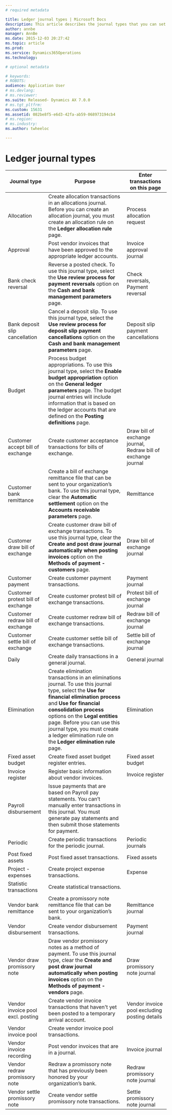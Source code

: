 ```yaml
---
# required metadata

title: Ledger journal types | Microsoft Docs
description: This article describes the journal types that you can set up for financial journals. Use the Journal names page to set up journals that you can use throughout Microsoft Dynamics AX.
author: annbe
manager: AnnBe
ms.date: 2015-12-03 20:27:42
ms.topic: article
ms.prod: 
ms.service: Dynamics365Operations
ms.technology: 

# optional metadata

# keywords: 
# ROBOTS: 
audience: Application User
# ms.devlang: 
# ms.reviewer: 
ms.suite: Released- Dynamics AX 7.0.0
# ms.tgt_pltfrm: 
ms.custom: 15631
ms.assetid: 082be8f5-e6d3-42fa-ab59-068973194cb4
# ms.region: 
# ms.industry: 
ms.author: twheeloc

---
```


# Ledger journal types

| Journal type                      | Purpose                                                                                                                                                                                                                                                                                                                                                     | Enter transactions on this page                                |
|-----------------------------------|-------------------------------------------------------------------------------------------------------------------------------------------------------------------------------------------------------------------------------------------------------------------------------------------------------------------------------------------------------------|----------------------------------------------------------------|
| Allocation                        | Create allocation transactions in an allocations journal. Before you can create an allocation journal, you must create an allocation rule on the **Ledger allocation rule** page.                                                                                                                                                                           | Process allocation request                                     |
| Approval                          | Post vendor invoices that have been approved to the appropriate ledger accounts.                                                                                                                                                                                                                                                                            | Invoice approval journal                                       |
| Bank check reversal               | Reverse a posted check. To use this journal type, select the **Use review process for payment reversals** option on the **Cash and bank management parameters** page.                                                                                                                                                                                       | Check reversals, Payment reversal                              |
| Bank deposit slip cancellation    | Cancel a deposit slip. To use this journal type, select the **Use review process for deposit slip payment cancellations** option on the **Cash and bank management parameters** page.                                                                                                                                                                       | Deposit slip payment cancellations                             |
| Budget                            | Process budget appropriations. To use this journal type, select the **Enable budget appropriation** option on the **General ledger parameters** page. The budget journal entries will include information that is based on the ledger accounts that are defined on the **Posting definitions** page.                                                        |                                                                |
| Customer accept bill of exchange  | Create customer acceptance transactions for bills of exchange.                                                                                                                                                                                                                                                                                              | Draw bill of exchange journal, Redraw bill of exchange journal |
| Customer bank remittance          | Create a bill of exchange remittance file that can be sent to your organization’s bank. To use this journal type, clear the **Automatic settlement** option on the **Accounts** **receivable parameters** page.                                                                                                                                             | Remittance                                                     |
| Customer draw bill of exchange    | Create customer draw bill of exchange transactions. To use this journal type, clear the **Create and post draw journal automatically when posting invoices** option on the **Methods of payment - customers** page.                                                                                                                                         | Draw bill of exchange journal                                  |
| Customer payment                  | Create customer payment transactions.                                                                                                                                                                                                                                                                                                                       | Payment journal                                                |
| Customer protest bill of exchange | Create customer protest bill of exchange transactions.                                                                                                                                                                                                                                                                                                      | Protest bill of exchange journal                               |
| Customer redraw bill of exchange  | Create customer redraw bill of exchange transactions.                                                                                                                                                                                                                                                                                                       | Redraw bill of exchange journal                                |
| Customer settle bill of exchange  | Create customer settle bill of exchange transactions.                                                                                                                                                                                                                                                                                                       | Settle bill of exchange journal                                |
| Daily                             | Create daily transactions in a general journal.                                                                                                                                                                                                                                                                                                             | General journal                                                |
| Elimination                       | Create elimination transactions in an eliminations journal. To use this journal type, select the **Use for financial elimination process** and **Use for financial consolidation process** options on the **Legal entities** page. Before you can use this journal type, you must create a ledger elimination rule on the **Ledger elimination rule** page. | Elimination                                                    |
| Fixed asset budget                | Create fixed asset budget register entries.                                                                                                                                                                                                                                                                                                                 | Fixed asset budget                                             |
| Invoice register                  | Register basic information about vendor invoices.                                                                                                                                                                                                                                                                                                           | Invoice register                                               |
| Payroll disbursement              | Issue payments that are based on Payroll pay statements. You can’t manually enter transactions in this journal. You must generate pay statements and then submit those statements for payment.                                                                                                                                                              |                                                                |
| Periodic                          | Create periodic transactions for the periodic journal.                                                                                                                                                                                                                                                                                                      | Periodic journals                                              |
| Post fixed assets                 | Post fixed asset transactions.                                                                                                                                                                                                                                                                                                                              | Fixed assets                                                   |
| Project - expenses                | Create project expense transactions.                                                                                                                                                                                                                                                                                                                        | Expense                                                        |
| Statistic transactions            | Create statistical transactions.                                                                                                                                                                                                                                                                                                                            |                                                                |
| Vendor bank remittance            | Create a promissory note remittance file that can be sent to your organization’s bank.                                                                                                                                                                                                                                                                      | Remittance journal                                             |
| Vendor disbursement               | Create vendor disbursement transactions.                                                                                                                                                                                                                                                                                                                    | Payment journal                                                |
| Vendor draw promissory note       | Draw vendor promissory notes as a method of payment. To use this journal type, clear the **Create and post draw journal automatically when posting invoices** option on the **Methods of payment - vendors** page.                                                                                                                                          | Draw promissory note journal                                   |
| Vendor invoice pool excl. posting | Create vendor invoice transactions that haven't yet been posted to a temporary arrival account.                                                                                                                                                                                                                                                             | Vendor invoice pool excluding posting details                  |
| Vendor invoice pool               | Create vendor invoice pool transactions.                                                                                                                                                                                                                                                                                                                    |                                                                |
| Vendor invoice recording          | Post vendor invoices that are in a journal.                                                                                                                                                                                                                                                                                                                 | Invoice journal                                                |
| Vendor redraw promissory note     | Redraw a promissory note that has previously been honored by your organization’s bank.                                                                                                                                                                                                                                                                      | Redraw promissory note journal                                 |
| Vendor settle promissory note     | Create vendor settle promissory note transactions.                                                                                                                                                                                                                                                                                                          | Settle promissory note journal                                 |



